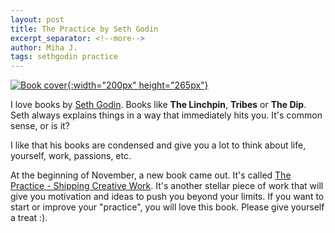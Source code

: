```yaml
---
layout: post
title: The Practice by Seth Godin
excerpt_separator: <!--more-->
author: Miha J.
tags: sethgodin practice
---
```


[![Book cover](https://i1.wp.com/m.media-amazon.com/images/I/51WBWNAW8FL.jpg?ssl=1){:width="200px" height="265px"}](https://seths.blog/thepractice/)

I love books by [Seth Godin](https://seths.blog/). Books like **The Linchpin**, **Tribes** or **The Dip**. Seth always explains things in a way that immediately hits you. It's common sense, or is it? 

I like that his books are condensed and give you a lot to think about life, yourself, work, passions, etc.

At the beginning of November, a new book came out. It's called [The Practice - Shipping Creative Work](https://seths.blog/thepractice/). It's another stellar piece of work that will give you motivation and ideas to push you beyond your limits. If you want to start or improve your "practice", you will love this book. Please give yourself a treat :).